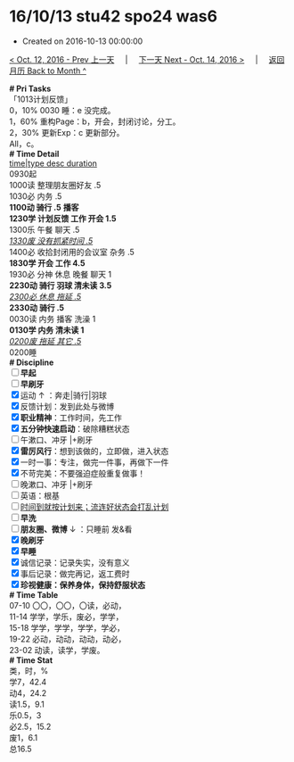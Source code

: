 # 16/10/13 stu42 spo24 was6

- Created on 2016-10-13 00:00:00

[< Oct. 12, 2016 - Prev 上一天](/_archived/lifelogs/2016/10/d12.md) &nbsp; &nbsp; | &nbsp; &nbsp; [下一天 Next - Oct. 14, 2016 >](/_archived/lifelogs/2016/10/d14.md) &nbsp; &nbsp; |  &nbsp; &nbsp; [返回月历 Back to Month ^](/_archived/lifelogs/2016/10/index.md)
<br/><div><b># Pri Tasks</b></div><div>「1013计划反馈」</div><div>0，10% 0030 睡：e 没完成。</div><div>1，60% 重构Page：b，开会，封闭讨论，分工。</div><div>2，30% 更新Exp：c 更新部分。</div><div>All，c。</div><div><b># Time Detail</b></div><div><u>time|type desc duration</u></div><div>0930起</div><div>1000读 整理朋友圈好友 .5</div><div>1030必 内务 .5</div><div><b>1100动 骑行 .5</b> <b>播客</b></div><div><b>1230学 计划反馈 工作 开会 1.5</b></div><div>1300乐 午餐 聊天 .5</div><div><u><i>1330废 没有抓紧时间 .5</i></u></div><div>1400必 收拾封闭用的会议室 杂务 .5</div><div><b>1830学 开会 工作 4.5</b></div><div>1930必 分神 休息 晚餐 聊天 1</div><div><b>2230动 骑行 羽球 清未读 3.5</b></div><div><u><i>2300必 休息 拖延 .5</i></u></div><div><b>2330动 骑行 .5</b></div><div>0030读 内务 播客 洗澡 1</div><div><b>0130学 内务 清未读 1</b></div><div><u><i>0200废 拖延 其它 .5</i></u></div><div>0200睡</div><div><b># Discipline</b></div><div><b><input type="checkbox"/></b><b>早起</b></div><div><input type="checkbox"/><b>早刷牙</b></div><div><input checked="true" type="checkbox"/>运动 ↑ ：奔走|骑行|羽球</div><div><input checked="true" type="checkbox"/>反馈计划：发到此处与微博</div><div><input checked="true" type="checkbox"/><b>职业精神</b>：工作时间，先工作</div><div><input checked="true" type="checkbox"/><b>五分钟快速启动</b>：破除糟糕状态</div><div><input type="checkbox"/>午漱口、冲牙 |+刷牙</div><div><input checked="true" type="checkbox"/><b>雷厉风行</b>：想到该做的，立即做，进入状态</div><div><input checked="true" type="checkbox"/>一时一事：专注，做完一件事，再做下一件</div><div><input checked="true" type="checkbox"/>不苛完美：不要强迫症般重复做事！</div><div><input type="checkbox"/>晚漱口、冲牙 |+刷牙</div><div><input type="checkbox"/>英语：根基</div><div><u><input type="checkbox"/></u><u>时间到就按计划来；流连好状态会打乱计划</u></div><div><input type="checkbox"/><b>早洗</b></div><div><b><input type="checkbox"/></b><b>朋友圈、微博</b> ↓ ：只睡前 发&amp;看</div><div><b><input checked="true" type="checkbox"/></b><b>晚刷牙</b></div><div><input checked="true" type="checkbox"/><b>早睡</b></div><div><input checked="true" type="checkbox"/>诚信记录：记录失实，没有意义</div><div><input checked="true" type="checkbox"/>事后记录：做完再记，返工费时</div><div><b><input checked="true" type="checkbox"/></b><b>珍视健康：保养身体，保持舒服状态</b></div><div><b># Time Table</b></div><div>07-10 〇〇，〇〇，〇读，必动，</div><div>11-14 学学，学乐，废必，学学，</div><div>15-18 学学，学学，学学，学必，</div><div>19-22 必动，动动，动动，动必，</div><div>23-02 动读，读学，学废。</div><div><b># Time Stat</b></div><div>类，时，%</div><div>学7，42.4</div><div>动4，24.2</div><div>读1.5，9.1</div><div>乐0.5，3</div><div>必2.5，15.2</div><div>废1，6.1</div><div>总16.5</div>
